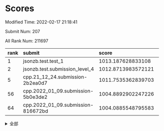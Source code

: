 # Scores

Modified Time: 2022-02-17 21:18:41

Submit Num: 207

All Rank Num: 211697

| rank |               submit               |       score        |       sigma        | pk_num |
| :--- | :--------------------------------- | :----------------- | :----------------- | :----- |
| 1    | jsonzb.test.test_1                 | 1013.187628833108  | 0.8008699037191314 | 4089   |
| 2    | jsonzb.test.submission_level_4     | 1012.8713983572121 | 0.8145045685229491 | 4089   |
| 5    | cpp.21_12_24.submission-2b2ea0d7   | 1011.7535362839703 | 0.7914867621127442 | 4092   |
| 56   | cpp.2022_01_09.submission-5b0e3de2 | 1004.8892902247226 | 0.7133457229247754 | 4097   |
| 64   | cpp.2022_01_09.submission-816672bd | 1004.0885548795583 | 0.715739820236943  | 4092   |


<details>
<summary>全部</summary>

| rank |                 submit                 |       score        |       sigma        | pk_num |
| :--- | :------------------------------------- | :----------------- | :----------------- | :----- |
| 1    | jsonzb.test.test_1                     | 1013.187628833108  | 0.8008699037191314 | 4089   |
| 2    | jsonzb.test.submission_level_4         | 1012.8713983572121 | 0.8145045685229491 | 4089   |
| 3    | gobigger.level_3.submission_level_3_4  | 1012.2533474110616 | 0.7957428506437728 | 4094   |
| 4    | gobigger.level_3.submission_level_3_39 | 1011.8056098428899 | 0.7681802982204667 | 4095   |
| 5    | cpp.21_12_24.submission-2b2ea0d7       | 1011.7535362839703 | 0.7914867621127442 | 4092   |
| 6    | gobigger.level_3.submission_level_3_31 | 1011.666778089945  | 0.7885180471965301 | 4087   |
| 7    | gobigger.level_3.submission_level_3_27 | 1011.6478938658498 | 0.7822049954548449 | 4088   |
| 8    | gobigger.level_3.submission_level_3_20 | 1011.25488814513   | 0.7743902373927031 | 4091   |
| 9    | gobigger.level_3.submission_level_3_15 | 1011.0708490801013 | 0.7570989238823227 | 4092   |
| 10   | gobigger.level_3.submission_level_3_36 | 1010.9967448182238 | 0.768957003295623  | 4088   |
| 11   | gobigger.level_3.submission_level_3_34 | 1010.9606228108483 | 0.7746372800987473 | 4090   |
| 12   | gobigger.level_3.submission_level_3_13 | 1010.9287252049228 | 0.7560464808592231 | 4092   |
| 13   | gobigger.level_3.submission_level_3_49 | 1010.8421850413318 | 0.7566656189817886 | 4092   |
| 14   | gobigger.level_3.submission_level_3_48 | 1010.7036403374608 | 0.7779058697285777 | 4086   |
| 15   | gobigger.level_3.submission_level_3_14 | 1010.6971169712551 | 0.7711766015642766 | 4088   |
| 16   | gobigger.level_3.submission_level_3_3  | 1010.6527524288852 | 0.7556399991370539 | 4090   |
| 17   | gobigger.level_3.submission_level_3_2  | 1010.626527955352  | 0.781860897705941  | 4091   |
| 18   | gobigger.level_3.submission_level_3_30 | 1010.4107872317278 | 0.7615676838718176 | 4092   |
| 19   | gobigger.level_3.submission_level_3_44 | 1010.398065217682  | 0.7856865525685996 | 4090   |
| 20   | gobigger.level_3.submission_level_3_32 | 1010.3837314922638 | 0.7752469430686315 | 4087   |
| 21   | gobigger.level_3.submission_level_3_33 | 1010.3454410934336 | 0.7410009950476836 | 4085   |
| 22   | gobigger.level_3.submission_level_3_11 | 1010.3365844293276 | 0.7567783976700742 | 4091   |
| 23   | gobigger.level_3.submission_level_3_47 | 1010.31878610577   | 0.7647164552772581 | 4091   |
| 24   | gobigger.level_3.submission_level_3_46 | 1010.2299742111461 | 0.7625189150021768 | 4090   |
| 25   | gobigger.level_3.submission_level_3_1  | 1010.2112937188425 | 0.7560822949891103 | 4085   |
| 26   | gobigger.level_3.submission_level_3_17 | 1010.1778943947254 | 0.7585324602244422 | 4086   |
| 27   | gobigger.level_3.submission_level_3_42 | 1010.1668993334521 | 0.7796344505723851 | 4091   |
| 28   | gobigger.level_3.submission_level_3_23 | 1010.1385982249654 | 0.770868009317961  | 4095   |
| 29   | gobigger.level_3.submission_level_3_0  | 1010.1312861482572 | 0.7518597079154984 | 4093   |
| 30   | gobigger.level_3.submission_level_3_37 | 1009.9802561894242 | 0.7474092078283571 | 4091   |
| 31   | gobigger.level_3.submission_level_3_7  | 1009.8940566878001 | 0.7571183490596957 | 4091   |
| 32   | gobigger.level_3.submission_level_3_18 | 1009.7908328353136 | 0.7567078750100369 | 4093   |
| 33   | gobigger.level_3.submission_level_3_9  | 1009.763931168239  | 0.7613107211001451 | 4086   |
| 34   | gobigger.level_3.submission_level_3_12 | 1009.7431399599546 | 0.7498252935114647 | 4092   |
| 35   | gobigger.level_3.submission_level_3_38 | 1009.7037249531509 | 0.7533726026548268 | 4098   |
| 36   | gobigger.level_3.submission_level_3_41 | 1009.6917460793125 | 0.7766141261744041 | 4091   |
| 37   | gobigger.level_3.submission_level_3_19 | 1009.6156052186864 | 0.7630912822260977 | 4091   |
| 38   | gobigger.level_3.submission_level_3_10 | 1009.6083244556721 | 0.777246267815928  | 4094   |
| 39   | gobigger.level_3.submission_level_3_28 | 1009.5782232187835 | 0.7507534001014394 | 4091   |
| 40   | gobigger.level_3.submission_level_3_35 | 1009.5735712227744 | 0.7656403367111119 | 4092   |
| 41   | gobigger.level_3.submission_level_3_29 | 1009.5705131275623 | 0.744815260719449  | 4086   |
| 42   | gobigger.level_3.submission_level_3_6  | 1009.5591746538448 | 0.7633007761560716 | 4089   |
| 43   | gobigger.level_3.submission_level_3_16 | 1009.5518593960464 | 0.7652104334125406 | 4091   |
| 44   | gobigger.level_3.submission_level_3_24 | 1009.464920519601  | 0.7388706631921012 | 4090   |
| 45   | gobigger.level_3.submission_level_3_45 | 1009.2467639812811 | 0.7386371513524908 | 4092   |
| 46   | gobigger.level_3.submission_level_3_8  | 1009.2297430404617 | 0.7430888753812221 | 4092   |
| 47   | gobigger.level_3.submission_level_3_5  | 1009.2201263111986 | 0.7587230180760043 | 4092   |
| 48   | gobigger.level_3.submission_level_3_43 | 1009.0996591518906 | 0.7564400959627481 | 4091   |
| 49   | gobigger.level_3.submission_level_3_40 | 1009.0047014553087 | 0.7334265291731275 | 4093   |
| 50   | gobigger.level_3.submission_level_3_22 | 1008.9368477124133 | 0.7544646124641464 | 4093   |
| 51   | gobigger.level_3.submission_level_3_26 | 1008.8779575874628 | 0.7553982323499412 | 4094   |
| 52   | gobigger.level_3.submission_level_3_21 | 1008.8582818253516 | 0.7684283922056382 | 4093   |
| 53   | gobigger.level_3.submission_level_3_25 | 1008.781545927812  | 0.7569062125729193 | 4090   |
| 54   | gobigger.level_1.submission_level_1_43 | 1005.152422307996  | 0.7218212099727207 | 4093   |
| 55   | gobigger.level_1.submission_level_1_15 | 1004.9287958119372 | 0.7190611183311807 | 4092   |
| 56   | cpp.2022_01_09.submission-5b0e3de2     | 1004.8892902247226 | 0.7133457229247754 | 4097   |
| 57   | gobigger.level_1.submission_level_1_5  | 1004.5589934034557 | 0.7162558819720123 | 4090   |
| 58   | gobigger.level_1.submission_level_1_19 | 1004.4414350329741 | 0.7174519773725441 | 4088   |
| 59   | gobigger.level_1.submission_level_1_10 | 1004.3458496872877 | 0.710588130459805  | 4092   |
| 60   | gobigger.level_1.submission_level_1_46 | 1004.2987087174887 | 0.7260505419527705 | 4088   |
| 61   | gobigger.level_1.submission_level_1_27 | 1004.2397797808065 | 0.7174490222825315 | 4094   |
| 62   | gobigger.level_1.submission_level_1_18 | 1004.2081001908401 | 0.707280893616764  | 4088   |
| 63   | gobigger.level_1.submission_level_1_31 | 1004.1606819026986 | 0.7271637998114263 | 4092   |
| 64   | cpp.2022_01_09.submission-816672bd     | 1004.0885548795583 | 0.715739820236943  | 4092   |
| 65   | gobigger.level_1.submission_level_1_16 | 1004.0205989199718 | 0.7190003664416146 | 4097   |
| 66   | gobigger.level_1.submission_level_1_34 | 1003.8917820540845 | 0.7176542218183782 | 4088   |
| 67   | gobigger.level_1.submission_level_1_35 | 1003.8567031667858 | 0.7281395583943688 | 4094   |
| 68   | gobigger.level_1.submission_level_1_48 | 1003.855725742395  | 0.7131708171407886 | 4092   |
| 69   | gobigger.level_1.submission_level_1_26 | 1003.8108876560887 | 0.7201123649043762 | 4088   |
| 70   | gobigger.level_1.submission_level_1_12 | 1003.8044937005552 | 0.7253780669567595 | 4092   |
| 71   | gobigger.level_1.submission_level_1_23 | 1003.7563118512774 | 0.7217169997168829 | 4089   |
| 72   | gobigger.level_1.submission_level_1_4  | 1003.7482017473534 | 0.72199904871121   | 4094   |
| 73   | gobigger.level_1.submission_level_1_28 | 1003.688785597666  | 0.7083251176211938 | 4087   |
| 74   | gobigger.level_1.submission_level_1_42 | 1003.6675744113145 | 0.7246523953854749 | 4089   |
| 75   | gobigger.level_1.submission_level_1_14 | 1003.6080941131464 | 0.7298956329908061 | 4092   |
| 76   | gobigger.level_1.submission_level_1_25 | 1003.5132128817736 | 0.7081839393912167 | 4085   |
| 77   | gobigger.level_1.submission_level_1_9  | 1003.5091191983026 | 0.7158592218037453 | 4088   |
| 78   | gobigger.level_1.submission_level_1_30 | 1003.4890447163731 | 0.716573227795649  | 4095   |
| 79   | gobigger.level_1.submission_level_1_33 | 1003.4761230653733 | 0.7187722095533104 | 4088   |
| 80   | gobigger.level_1.submission_level_1_13 | 1003.4189339183617 | 0.7143962301495823 | 4095   |
| 81   | gobigger.level_1.submission_level_1_49 | 1003.410054640927  | 0.7229737848080962 | 4090   |
| 82   | gobigger.level_1.submission_level_1_40 | 1003.3579066621154 | 0.6977292646925519 | 4091   |
| 83   | gobigger.level_1.submission_level_1_2  | 1003.2908822473374 | 0.7204689609734918 | 4090   |
| 84   | gobigger.level_1.submission_level_1_20 | 1003.2770533589446 | 0.7178521681684493 | 4088   |
| 85   | gobigger.level_1.submission_level_1_8  | 1003.1902484709851 | 0.7220002500501206 | 4084   |
| 86   | gobigger.level_1.submission_level_1_41 | 1003.148083408732  | 0.7135697962336716 | 4088   |
| 87   | gobigger.level_1.submission_level_1_7  | 1003.0591315766623 | 0.7098270864843015 | 4094   |
| 88   | gobigger.level_1.submission_level_1_44 | 1003.0518783982355 | 0.724207775601749  | 4092   |
| 89   | gobigger.level_1.submission_level_1_6  | 1003.0068191580086 | 0.7155665293400953 | 4091   |
| 90   | gobigger.level_1.submission_level_1_21 | 1003.0010058133669 | 0.721692204485384  | 4095   |
| 91   | gobigger.level_1.submission_level_1_32 | 1002.9863798780244 | 0.7158648074949844 | 4089   |
| 92   | gobigger.level_1.submission_level_1_36 | 1002.9164850110561 | 0.7084216399561243 | 4098   |
| 93   | gobigger.level_1.submission_level_1_24 | 1002.8896508210369 | 0.7299969941506645 | 4091   |
| 94   | gobigger.level_1.submission_level_1_39 | 1002.8835945668274 | 0.7272384581376135 | 4089   |
| 95   | gobigger.level_1.submission_level_1_38 | 1002.8113999367555 | 0.7054821480110991 | 4090   |
| 96   | gobigger.level_1.submission_level_1_37 | 1002.5536966356369 | 0.7046156456934458 | 4092   |
| 97   | gobigger.level_1.submission_level_1_17 | 1002.5486844066019 | 0.7187645228191929 | 4092   |
| 98   | gobigger.level_1.submission_level_1_0  | 1002.5132867067464 | 0.715793544720974  | 4094   |
| 99   | gobigger.level_1.submission_level_1_1  | 1002.439086551681  | 0.7262785221427049 | 4093   |
| 100  | gobigger.level_1.submission_level_1_3  | 1002.4175376309794 | 0.7156779849176151 | 4087   |
| 101  | gobigger.level_1.submission_level_1_29 | 1002.4068763249137 | 0.7184180552618564 | 4092   |
| 102  | gobigger.level_1.submission_level_1_45 | 1002.4052912344771 | 0.7150193999996389 | 4089   |
| 103  | gobigger.level_1.submission_level_1_47 | 1002.3559406408148 | 0.7035410866143257 | 4089   |
| 104  | gobigger.level_1.submission_level_1_11 | 1002.3385209148806 | 0.7227624904625847 | 4094   |
| 105  | gobigger.level_1.submission_level_1_22 | 1001.9958830491929 | 0.7340290019095085 | 4083   |
| 106  | gobigger.random.submission_random_45   | 997.2107034286212  | 0.7180162433603967 | 4092   |
| 107  | gobigger.random.submission_random_11   | 997.0403160009907  | 0.719786809976874  | 4093   |
| 108  | gobigger.random.submission_random_43   | 997.0009803469427  | 0.7015976307382557 | 4089   |
| 109  | gobigger.random.submission_random_32   | 996.8869272773877  | 0.6989290986848726 | 4093   |
| 110  | gobigger.random.submission_random_28   | 996.8182328610061  | 0.7126293273731737 | 4090   |
| 111  | gobigger.random.submission_random_12   | 996.783670724926   | 0.712164215097407  | 4089   |
| 112  | gobigger.random.submission_random_47   | 996.7455454991413  | 0.7137700207322166 | 4091   |
| 113  | gobigger.random.submission_random_1    | 996.6223125204239  | 0.7035182434438573 | 4087   |
| 114  | gobigger.random.submission_random_34   | 996.555925286905   | 0.7126470622311548 | 4093   |
| 115  | gobigger.random.submission_random_25   | 996.5488953516169  | 0.6977668954629871 | 4093   |
| 116  | gobigger.random.submission_random_38   | 996.4194427876323  | 0.7070358987762552 | 4090   |
| 117  | gobigger.random.submission_random_13   | 996.4175194946355  | 0.714847391101909  | 4092   |
| 118  | gobigger.random.submission_random_9    | 996.401982153531   | 0.7055315001481877 | 4088   |
| 119  | gobigger.random.submission_random_17   | 996.386160937139   | 0.7000596073086203 | 4090   |
| 120  | gobigger.random.submission_random_7    | 996.3837808609576  | 0.7123306146638704 | 4093   |
| 121  | gobigger.random.submission_random_0    | 996.3625150694826  | 0.7094533533796071 | 4091   |
| 122  | gobigger.random.submission_random_48   | 996.3604213296286  | 0.7127799850640616 | 4093   |
| 123  | gobigger.random.submission_random_29   | 996.3412760878845  | 0.7132155952608321 | 4088   |
| 124  | gobigger.random.submission_random_40   | 996.3253872241596  | 0.7127275403497931 | 4084   |
| 125  | gobigger.random.submission_random_15   | 996.2261571039415  | 0.7023851479377278 | 4092   |
| 126  | gobigger.random.submission_random_49   | 996.1872621222136  | 0.7083274258603536 | 4092   |
| 127  | gobigger.random.submission_random_10   | 996.1720057149621  | 0.7089501660990578 | 4093   |
| 128  | gobigger.random.submission_random_37   | 996.1181841411421  | 0.705631592632093  | 4090   |
| 129  | gobigger.random.submission_random_19   | 996.1027248572681  | 0.7146976463391399 | 4094   |
| 130  | gobigger.random.submission_random_27   | 996.0419307696951  | 0.715563571485567  | 4089   |
| 131  | gobigger.random.submission_random_46   | 996.0018381298715  | 0.7179916167824572 | 4086   |
| 132  | gobigger.random.submission_random_31   | 995.8517374228405  | 0.7230240113022366 | 4088   |
| 133  | gobigger.random.submission_random_14   | 995.7210186687855  | 0.7207684462486017 | 4095   |
| 134  | gobigger.random.submission_random_2    | 995.6788503829592  | 0.7053962947611325 | 4088   |
| 135  | gobigger.random.submission_random_4    | 995.6760860150915  | 0.6989278931314696 | 4089   |
| 136  | gobigger.random.submission_random_20   | 995.6014548944728  | 0.7051313135429642 | 4094   |
| 137  | gobigger.random.submission_random_44   | 995.5681750442268  | 0.7154658213984846 | 4092   |
| 138  | gobigger.random.submission_random_41   | 995.5335280306816  | 0.7016852814341974 | 4090   |
| 139  | gobigger.random.submission_random_3    | 995.4336568902334  | 0.7154600659054986 | 4093   |
| 140  | gobigger.random.submission_random_24   | 995.4231830041111  | 0.6984496019495942 | 4091   |
| 141  | gobigger.random.submission_random_16   | 995.4209571933109  | 0.7147555388112484 | 4098   |
| 142  | gobigger.random.submission_random_33   | 995.2863869033089  | 0.7084642458761884 | 4094   |
| 143  | gobigger.random.submission_random_23   | 995.2245404270678  | 0.7098831293399661 | 4088   |
| 144  | gobigger.random.submission_random_26   | 995.1931546218713  | 0.7123350794248269 | 4090   |
| 145  | gobigger.random.submission_random_35   | 995.1668946311793  | 0.7150232551407989 | 4092   |
| 146  | gobigger.random.submission_random_36   | 995.0054772546721  | 0.7172206795614261 | 4093   |
| 147  | gobigger.random.submission_random_30   | 994.9769822115932  | 0.7007028323329779 | 4096   |
| 148  | gobigger.random.submission_random_6    | 994.9719893929415  | 0.7268553514545151 | 4094   |
| 149  | gobigger.random.submission_random_18   | 994.9460012149092  | 0.7122512734298644 | 4093   |
| 150  | gobigger.random.submission_random_5    | 994.8252616772129  | 0.7360460820494075 | 4085   |
| 151  | gobigger.random.submission_random_21   | 994.8034297199152  | 0.7185535208918856 | 4089   |
| 152  | gobigger.random.submission_random_42   | 994.6845485513447  | 0.7228698145381098 | 4093   |
| 153  | gobigger.random.submission_random_39   | 994.6488295956141  | 0.7169191054944727 | 4092   |
| 154  | gobigger.random.submission_random_8    | 994.5938865190354  | 0.7109104734366479 | 4088   |
| 155  | gobigger.random.submission_random_22   | 994.4264080258765  | 0.7030901226709453 | 4084   |
| 156  | gobigger.level_2.submission_level_2_40 | 993.4617040693633  | 0.7564622284311182 | 4094   |
| 157  | gobigger.level_2.submission_level_2_38 | 993.2906551656653  | 0.7426895127076288 | 4096   |
| 158  | gobigger.level_2.submission_level_2_47 | 993.1147663241414  | 0.7452911121408353 | 4090   |
| 159  | gobigger.level_2.submission_level_2_33 | 992.908866520157   | 0.7384648384346179 | 4094   |
| 160  | gobigger.level_2.submission_level_2_11 | 992.8554295813101  | 0.7241696521791624 | 4092   |
| 161  | gobigger.level_2.submission_level_2_30 | 992.8370025476047  | 0.748052283082773  | 4089   |
| 162  | gobigger.level_2.submission_level_2_49 | 992.7954864785856  | 0.7425580538080192 | 4090   |
| 163  | gobigger.level_2.submission_level_2_27 | 992.7737747398577  | 0.729436493283961  | 4092   |
| 164  | gobigger.level_2.submission_level_2_17 | 992.7641655018591  | 0.7410927985943514 | 4094   |
| 165  | gobigger.level_2.submission_level_2_15 | 992.6004180288621  | 0.728648628936578  | 4091   |
| 166  | gobigger.level_2.submission_level_2_39 | 992.5971496833652  | 0.7446925199955972 | 4090   |
| 167  | gobigger.level_2.submission_level_2_24 | 992.5919492481784  | 0.7482377384529288 | 4093   |
| 168  | gobigger.level_2.submission_level_2_10 | 992.5660495575046  | 0.7375708196952276 | 4091   |
| 169  | gobigger.level_2.submission_level_2_23 | 992.5427455325813  | 0.7470372978722478 | 4091   |
| 170  | gobigger.level_2.submission_level_2_9  | 992.4900415478094  | 0.7422725109863363 | 4096   |
| 171  | gobigger.level_2.submission_level_2_4  | 992.4752288410585  | 0.7330748129125119 | 4092   |
| 172  | gobigger.level_2.submission_level_2_42 | 992.4667611224788  | 0.7418302914470196 | 4087   |
| 173  | gobigger.level_2.submission_level_2_35 | 992.4613985781699  | 0.7508807084351824 | 4094   |
| 174  | gobigger.level_2.submission_level_2_5  | 992.3792764980273  | 0.7472351378914301 | 4091   |
| 175  | gobigger.level_2.submission_level_2_26 | 992.2782322919197  | 0.7439921549580062 | 4093   |
| 176  | gobigger.level_2.submission_level_2_34 | 992.2483685812468  | 0.7440904536625211 | 4085   |
| 177  | gobigger.level_2.submission_level_2_18 | 992.2288668876313  | 0.7436363440510595 | 4086   |
| 178  | gobigger.level_2.submission_level_2_37 | 992.2217412977453  | 0.7344072994109887 | 4093   |
| 179  | gobigger.level_2.submission_level_2_32 | 992.1847356039876  | 0.7403558986810231 | 4088   |
| 180  | gobigger.level_2.submission_level_2_19 | 992.0844756579966  | 0.7481936426171782 | 4087   |
| 181  | gobigger.level_2.submission_level_2_13 | 992.0563657787641  | 0.7530776715225204 | 4094   |
| 182  | gobigger.level_2.submission_level_2_41 | 992.0328754448498  | 0.756797825765586  | 4094   |
| 183  | gobigger.level_2.submission_level_2_31 | 991.8751839121763  | 0.7660811259462234 | 4094   |
| 184  | gobigger.level_2.submission_level_2_12 | 991.8581233016295  | 0.7299625171335294 | 4090   |
| 185  | gobigger.level_2.submission_level_2_8  | 991.8499437317485  | 0.7589323498242784 | 4088   |
| 186  | gobigger.level_2.submission_level_2_14 | 991.8333910194947  | 0.7479100532495456 | 4089   |
| 187  | gobigger.level_2.submission_level_2_43 | 991.780467292544   | 0.744795683297212  | 4090   |
| 188  | gobigger.level_2.submission_level_2_6  | 991.7768068617545  | 0.7394969306036969 | 4088   |
| 189  | gobigger.level_2.submission_level_2_0  | 991.7683718927607  | 0.7515339822606336 | 4091   |
| 190  | gobigger.level_2.submission_level_2_25 | 991.7528340679165  | 0.737687884698001  | 4090   |
| 191  | gobigger.level_2.submission_level_2_16 | 991.731076404829   | 0.7656855248994706 | 4094   |
| 192  | gobigger.level_2.submission_level_2_21 | 991.7154931985548  | 0.7352257170107863 | 4095   |
| 193  | gobigger.level_2.submission_level_2_7  | 991.6360069976113  | 0.7556946801151725 | 4090   |
| 194  | gobigger.level_2.submission_level_2_48 | 991.4677479711048  | 0.7431101245687328 | 4089   |
| 195  | gobigger.level_2.submission_level_2_22 | 991.2290051021558  | 0.7633403825339843 | 4089   |
| 196  | gobigger.level_2.submission_level_2_1  | 991.2222098520705  | 0.7560269774152286 | 4090   |
| 197  | gobigger.level_2.submission_level_2_28 | 991.1704837726547  | 0.7412837141478514 | 4089   |
| 198  | gobigger.level_2.submission_level_2_45 | 991.0694454471704  | 0.7592206965693754 | 4093   |
| 199  | gobigger.level_2.submission_level_2_29 | 990.7722422638076  | 0.7629939022213006 | 4090   |
| 200  | gobigger.level_2.submission_level_2_2  | 990.7348218971505  | 0.7681141685923066 | 4091   |
| 201  | gobigger.level_2.submission_level_2_20 | 990.5397069632032  | 0.7483864196617938 | 4094   |
| 202  | gobigger.level_2.submission_level_2_36 | 990.4778679851756  | 0.7522282130039591 | 4087   |
| 203  | gobigger.level_2.submission_level_2_44 | 990.3969260417954  | 0.7673967744222949 | 4085   |
| 204  | gobigger.level_2.submission_level_2_3  | 990.1835899465746  | 0.7703977512418104 | 4090   |
| 205  | gobigger.level_2.submission_level_2_46 | 988.789864840517   | 0.7722752770175423 | 4090   |
| 206  | gobigger.none.submission_none_1        | 978.1263252473896  | 1.2262691243435646 | 4085   |
| 207  | gobigger.none.submission_none_0        | 974.8553467861028  | 1.5865624808590044 | 4089   |

</details>